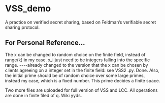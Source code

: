 # VSS_demo
A practice on verified secret sharing, based on Feldman’s verifiable secret sharing protocol.
## For Personal Reference...

The x can be changed to random choice on the finite field, instead of range(k) in my case. x_i just need to be integers falling into the specific range.
----already changed to the version that the x can be chosen by clients agreeing on a integer set in the finite field: see VSS2 .py.
Done.
Also, the initial prime should be of random choice over some large primes, instead my case, which is a fixed number. This prime decides a finite space.

Two more files are uploaded for full version of VSS and LCC. All operations are done in finite filed of q. Wiki yyds.
